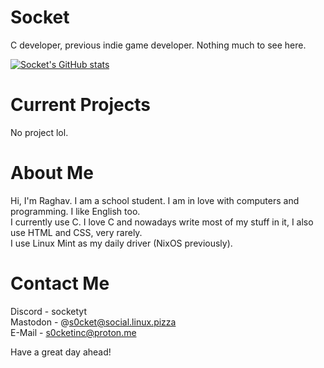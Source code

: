# Socket
C developer, previous indie game developer.
Nothing much to see here. 

[![Socket's GitHub stats](https://github-readme-stats.vercel.app/api?username=SocketOfficial&show_icons=true&theme=radical&bg_color=00000000)](https://github-readme-stats.vercel.app)

# Current Projects
No project lol.

# About Me
Hi, I'm Raghav. I am a school student. I am in love with computers and programming. I like English too. \
I currently use C. I love C and nowadays write most of my stuff in it, I also use HTML and CSS, very rarely. \
I use Linux Mint as my daily driver (NixOS previously).

# Contact Me
Discord - socketyt \
Mastodon - @s0cket@social.linux.pizza \
E-Mail - s0cketinc@proton.me

Have a great day ahead!

